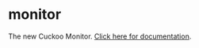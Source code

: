 monitor
=======

The new Cuckoo Monitor. [Click here for documentation][docs].

[docs]: http://cuckoo-monitor.readthedocs.org/en/latest/
